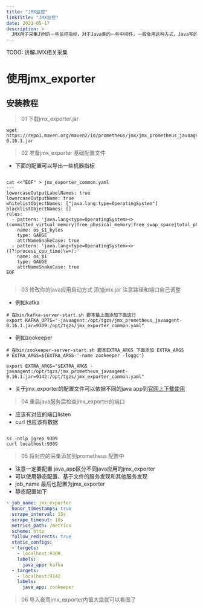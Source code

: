 ```yaml
---
title: "JMX监控"
linkTitle: "JMX监控"
date: 2021-05-17
description: >
  JMX用于采集JVM的一些监控指标，对于Java类的一些中间件，一般会用这种方式，Java写的业务进程不推荐用JMX方式，建议直接使用micrometer这种SDK埋点，micrometer会自动采集JVM相关监控指标。
---
```


TODO: 讲解JMX相关采集
# 使用jmx_exporter

## 安装教程

> 01 下载jmx_exporter.jar
```shell script
wget https://repo1.maven.org/maven2/io/prometheus/jmx/jmx_prometheus_javaagent/0.16.1/jmx_prometheus_javaagent-0.16.1.jar
```


> 02 准备jmx_exporter 基础配置文件
- 下面的配置可以导出一些机器指标
```shell script

cat <<"EOF" > jmx_exporter_common.yaml
---   
lowercaseOutputLabelNames: true
lowercaseOutputName: true
whitelistObjectNames: ["java.lang:type=OperatingSystem"]
blacklistObjectNames: []
rules:
  - pattern: 'java.lang<type=OperatingSystem><>(committed_virtual_memory|free_physical_memory|free_swap_space|total_physical_memory|total_swap_space)_size:'
    name: os_$1_bytes
    type: GAUGE
    attrNameSnakeCase: true
  - pattern: 'java.lang<type=OperatingSystem><>((?!process_cpu_time)\w+):'
    name: os_$1
    type: GAUGE
    attrNameSnakeCase: true
EOF


```

> 03 修改你的java应用启动方式 添加jmx.jar 
> 注意路径和端口自己调整
- 例如kafka 
```shell script
# 在bin/kafka-server-start.sh 脚本最上面添加下面这行
export KAFKA_OPTS="-javaagent:/opt/tgzs/jmx_prometheus_javaagent-0.16.1.jar=9309:/opt/tgzs/jmx_exporter_common.yaml"

```
- 例如zookeeper
```shell script
# 在bin/zookeeper-server-start.sh 脚本EXTRA_ARGS 下面添加 EXTRA_ARGS
# EXTRA_ARGS=${EXTRA_ARGS-'-name zookeeper -loggc'}

export EXTRA_ARGS="$EXTRA_ARGS -javaagent:/opt/tgzs/jmx_prometheus_javaagent-0.16.1.jar=9142:/opt/tgzs/jmx_exporter_common.yaml"

```

- 关于jmx_exporter的配置文件可以依据不同的java app到[官网上下载使用](https://github.com/prometheus/jmx_exporter/tree/master/example_configs)




> 04 重启java服务后检查jmx_exporter的端口
- 应该有对应的端口listen
- curl 也应该有数据
```shell script

ss -ntlp |grep 9309 
curl localhost:9309 
```

> 05 将对应的采集添加到prometheus 配置中
- 注意一定要配置 java_app区分不同java应用的jmx_exporter
- 可以使用静态配置、基于文件的服务发现和其他服务发现
- job_name 最后也配置为jmx_exporter
- 静态配置如下
```yaml
- job_name: jmx_exporter
  honor_timestamps: true
  scrape_interval: 15s
  scrape_timeout: 10s
  metrics_path: /metrics
  scheme: http
  follow_redirects: true
  static_configs:
  - targets:
    - localhost:9309
    labels:
      java_app: kafka
  - targets:
    - localhost:9142
    labels:
      java_app: zookeeper
```

> 06 导入夜莺jmx_exporter内置大盘就可以看图了
